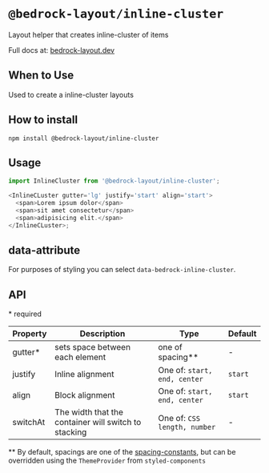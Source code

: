 # `@bedrock-layout/inline-cluster`

Layout helper that creates inline-cluster of items

Full docs at: [bedrock-layout.dev](https://bedrock-layout.dev/)

## When to Use

Used to create a inline-cluster layouts

## How to install

`npm install @bedrock-layout/inline-cluster`

## Usage

```javascript
import InlineCluster from '@bedrock-layout/inline-cluster';

<InlineCLuster gutter='lg' justify='start' align='start'>
  <span>Lorem ipsum dolor</span>
  <span>sit amet consectetur</span>
  <span>adipisicing elit.</span>
</InlineCLuster>;
```

## data-attribute

For purposes of styling you can select `data-bedrock-inline-cluster`.

## API

\* required

| Property | Description                                          | Type                         | Default |
| -------- | ---------------------------------------------------- | ---------------------------- | ------- |
| gutter\* | sets space between each element                      | one of spacing\*\*           | -       |
| justify  | Inline alignment                                     | One of: `start, end, center` | `start` |
| align    | Block alignment                                      | One of: `start, end, center` | `start` |
| switchAt | The width that the container will switch to stacking | One of: `CSS length, number` | -       |

\*\* By default, spacings are one of the [spacing-constants](https://github.com/Bedrock-Layouts/Bedrock/tree/main/packages/spacing-constants), but can be overridden using the `ThemeProvider` from `styled-components`
